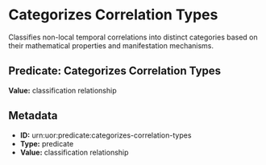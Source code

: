 # Categorizes Correlation Types

Classifies non-local temporal correlations into distinct categories based on their mathematical properties and manifestation mechanisms.

## Predicate: Categorizes Correlation Types

**Value:** classification relationship

## Metadata

- **ID:** urn:uor:predicate:categorizes-correlation-types
- **Type:** predicate
- **Value:** classification relationship
